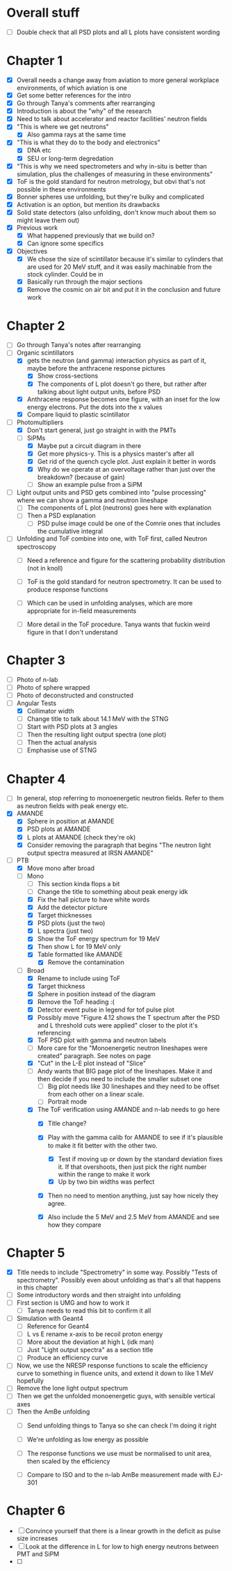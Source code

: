 # Overall stuff
- [ ] Double check that all PSD plots and all L plots have consistent wording

# Chapter 1
- [x] Overall needs a change away from aviation to more general workplace environments, of which aviation is one
- [x] Get some better references for the intro
- [x] Go through Tanya's comments after rearranging
- [x] Introduction is about the "why" of the research
- [x] Need to talk about accelerator and reactor facilities' neutron fields
- [x] "This is where we get neutrons"
	- [x] Also gamma rays at the same time
- [x] "This is what they do to the body and electronics"
	- [x] DNA etc
	- [x] SEU or long-term degredation
- [x] "This is why we need spectrometers and why in-situ is better than simulation, plus the challenges of measuring in these environments"
- [x] ToF is the gold standard for neutron metrology, but obvi that's not possible in these environments
- [x] Bonner spheres use unfolding, but they're bulky and complicated
- [x] Activation is an option, but mention its drawbacks
- [x] Solid state detectors (also unfolding, don't know much about them so might leave them out)
- [x] Previous work
	- [x] What happened previously that we build on? 
	- [x] Can ignore some specifics 
- [x] Objectives
	- [x] We chose the size of scintillator because it's similar to cylinders that are used for 20 MeV stuff, and it was easily machinable from the stock cylinder. Could be in 
	- [x] Basically run through the major sections
	- [x] Remove the cosmic on air bit and put it in the conclusion and future work

# Chapter 2
- [ ] Go through Tanya's notes after rearranging
- [ ] Organic scintillators 
	- [x] gets the neutron (and gamma) interaction physics as part of it, maybe before the anthracene response pictures
		- [x] Show cross-sections
		- [x] The components of L plot doesn't go there, but rather after talking about light output units, before PSD
	- [x] Anthracene response becomes one figure, with an inset for the low energy electrons. Put the dots into the x values
	- [x] Compare liquid to plastic scintillator
- [ ] Photomultipliers
	- [x] Don't start general, just go straight in with the PMTs
	- [ ] SiPMs
		- [x] Maybe put a circuit diagram in there
		- [x] Get more physics-y. This is a physics master's after all
		- [x] Get rid of the quench cycle plot. Just explain it better in words
		- [x] Why do we operate at an overvoltage rather than just over the breakdown? (because of gain)
		- [ ] Show an example pulse from a SiPM
- [ ] Light output units and PSD gets combined into "pulse processing" where we can show a gamma and neutron lineshape
	- [ ] The components of L plot (neutrons) goes here with explanation
	- [ ] Then a PSD explanation
		- [ ] PSD pulse image could be one of the Comrie ones that includes the cumulative integral
- [ ] Unfolding and ToF combine into one, with ToF first, called Neutron spectroscopy
	- [ ] Need a reference and figure for the scattering probability distribution (not in knoll)
	- [ ] ToF is the gold standard for neutron spectrometry. It can be used to produce response functions
	- [ ] Which can be used in unfolding analyses, which are more appropriate for in-field measurements
	- [ ] More detail in the ToF procedure. Tanya wants that fuckin weird figure in that I don't understand



# Chapter 3
- [ ] Photo of n-lab
- [ ] Photo of sphere wrapped
- [ ] Photo of deconstructed and constructed
- [ ] Angular Tests
	- [x] Collimator width
	- [ ] Change title to talk about 14.1 MeV with the STNG
	- [ ] Start with PSD plots at 3 angles
	- [ ] Then the resulting light output spectra (one plot)
	- [ ] Then the actual analysis
	- [ ] Emphasise use of STNG

# Chapter 4
- [ ] In general, stop referring to monoenergetic neutron fields. Refer to them as neutron fields with peak energy etc.
- [x] AMANDE
	- [x] Sphere in position at AMANDE
	- [x] PSD plots at AMANDE
	- [x] L plots at AMANDE (check they're ok)
	- [x] Consider removing the paragraph that begins "The neutron light output spectra measured at IRSN AMANDE"
- [ ] PTB
	- [x] Move mono after broad
	- [ ] Mono
		- [ ] This section kinda flops a bit
		- [ ] Change the title to something about peak energy idk
		- [x] Fix the hall picture to have white words
		- [x] Add the detector picture
		- [x] Target thicknesses 
		- [x] PSD plots (just the two)
		- [x] L spectra (just two)
		- [x] Show the ToF energy spectrum for 19 MeV
		- [x] Then show L for 19 MeV only
		- [x] Table formatted like AMANDE
			- [x] Remove the contamination
	- [ ] Broad
		- [x] Rename to include using ToF
		- [x] Target thickness
		- [x] Sphere in position instead of the diagram
		- [x] Remove the ToF heading :(
		- [x] Detector event pulse in legend for tof pulse plot
		- [x] Possibly move "Figure 4.12 shows the T spectrum after the PSD and L threshold cuts were applied" closer to the plot it's referencing
		- [x] ToF PSD plot with gamma and neutron labels
		- [ ] More care for the "Monoenergetic neutron lineshapes were created" paragraph. See notes on page
		- [x] "Cut" in the L-E plot instead of "Slice"
		- [ ] Andy wants that BIG page plot of the lineshapes. Make it and then decide if you need to include the smaller subset one
			- [ ] Big plot needs like 30 lineshapes and they need to be offset from each other on a linear scale. 
			- [ ] Portrait mode
		- [x] The ToF verification using AMANDE and n-lab needs to go here
			- [x] Title change?
			- [x] Play with the gamma calib for AMANDE to see if it's plausible to make it fit better with the other two.
				- [x] Test if moving up or down by the standard deviation fixes it. If that overshoots, then just pick the right number within the range to make it work
				- [x] Up by two bin widths was perfect
			- [x] Then no need to mention anything, just say how nicely they agree.
			- [x] Also include the 5 MeV and 2.5 MeV from AMANDE and see how they compare


# Chapter 5
- [x] Title needs to include "Spectrometry" in some way. Possibly "Tests of spectrometry". Possibly even about unfolding as that's all that happens in this chapter
- [ ] Some introductory words and then straight into unfolding
- [ ] First section is UMG and how to work it
	- [ ] Tanya needs to read this bit to confirm it all
- [ ] Simulation with Geant4
	- [ ] Reference for Geant4
	- [ ] L vs E rename x-axis to be recoil proton energy
	- [ ] More about the deviation at high L (idk man)
	- [ ] Just "Light output spectra" as a section title
	- [ ] Produce an efficiency curve
- [ ] Now, we use the NRESP response functions to scale the efficiency curve to something in fluence units, and extend it down to like 1 MeV hopefully
- [ ] Remove the lone light output spectrum
- [ ] Then we get the unfolded monoenergetic guys, with sensible vertical axes
- [ ] Then the AmBe unfolding
	- [ ] Send unfolding things to Tanya so she can check I'm doing it right
	- [ ] We're unfolding as low energy as possible
	- [ ] The response functions we use must be normalised to unit area, then scaled by the efficiency
	- [ ] Compare to ISO and to the n-lab AmBe measurement made with EJ-301


# Chapter 6
- [ ] Convince yourself that there is a linear growth in the deficit as pulse size increases
- [ ] Look at the difference in L for low to high energy neutrons between PMT and SiPM
- [ ] 